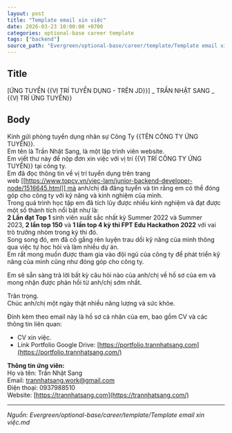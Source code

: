 ```yaml
---
layout: post
title: "Template email xin việc"
date: 2026-03-23 10:00:00 +0700
categories: optional-base career template
tags: ["backend"]
source_path: "Evergreen/optional-base/career/template/Template email xin việc.md"
---
```

## Title
[ỨNG TUYỂN {{VỊ TRÍ TUYỂN DỤNG - TRÊN JD}}] _ TRẦN NHẬT SANG _ {{VỊ TRÍ ỨNG TUYỂN}}
## Body
Kính gửi phòng tuyển dụng nhân sự Công Ty {{TÊN CÔNG TY ỨNG TUYỂN}}.  
Em tên là Trần Nhật Sang, là một lập trình viên website.  
Em viết thư này để nộp đơn xin việc với vị trí {{VỊ TRÍ CÔNG TY ỨNG TUYỂN}} tại công ty.  
Em đã đọc thông tin về vị trí tuyển dụng trên trang web [[https://www.topcv.vn/viec-lam/junior-backend-developer-node/1516645.html]] mà anh/chị đã đăng tuyển và tin rằng em có thể đóng góp cho công ty với kỹ năng và kinh nghiệm của mình.  
Trong quá trình học tập em đã tích lũy được nhiều kinh nghiệm và đạt được một số thành tích nổi bật như là:  
**2 Lần đạt Top 1** sinh viên xuất sắc nhất kỳ Summer 2022 và Summer 2023, **2 lần top 150** và **1 lần top 4 kỳ thi FPT Edu Hackathon 2022** với vai trò trưởng nhóm trong kỳ thi đó.  
Song song đó, em đã cố gắng rèn luyện trau dồi kỹ năng của mình thông qua việc tự học hỏi và làm nhiều dự án.  
Em rất mong muốn được tham gia vào đội ngũ của công ty để phát triển kỹ năng của mình cũng như đóng góp cho công ty.  
  
Em sẽ sẵn sàng trả lời bất kỳ câu hỏi nào của anh/chị về hồ sơ của em và mong nhận được phản hồi từ anh/chị sớm nhất.  
  
Trân trọng.  
Chúc anh/chị một ngày thật nhiều năng lượng và sức khỏe.  
  
Đính kèm theo email này là hồ sơ cá nhân của em, bao gồm CV và các thông tin liên quan:  
- CV xin việc.  
- Link Portfolio Google Drive: [https://portfolio.trannhatsang.com](https://portfolio.trannhatsang.com/)  
  
**Thông tin ứng viên:**  
Họ và tên: Trần Nhật Sang  
Email: [trannhatsang.work@gmail.com](mailto:trannhatsang.work@gmail.com)  
Điện thoại: 0937988510  
Website: [https://trannhatsang.com](https://trannhatsang.com/)

---
*Nguồn: Evergreen/optional-base/career/template/Template email xin việc.md*